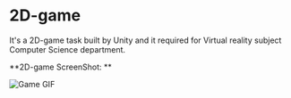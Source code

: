 # 2D-game

It's a 2D-game task built by Unity and it required for Virtual reality subject Computer Science department.

**2D-game ScreenShot: **

![Game GIF](https://github.com/Abdelazeem777/2D-game/blob/main/screenRecord.gif)

